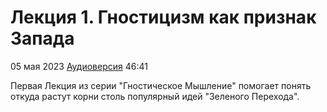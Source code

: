 # Лекция 1. Гностицизм как признак Запада

05 мая 2023 [Аудиоверсия](https://e.pcloud.link/publink/show?code=XZDnJdZtpKTfSRtD7frH2TWs0bjCpyqQKVy) 46:41

Первая Лекция из серии "Гностическое Мышление" помогает понять откуда растут корни столь популярный идей "Зеленого Перехода".
